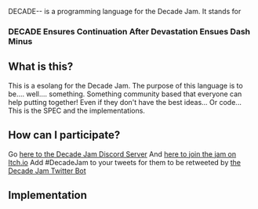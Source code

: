 DECADE-- is a programming language for the Decade Jam. It stands for 
### DECADE Ensures Continuation After Devastation Ensues Dash Minus

## What is this?
This is a esolang for the Decade Jam. The purpose of this language is to be.... well.... something. 
Something community based that everyone can help putting together! Even if they don't have the best ideas... Or code...
This is the SPEC and the implementations.

## How can I participate?
Go [here to the Decade Jam Discord Server](https://discord.gg/BrzHv3bYPV)
And [here to join the jam on Itch.io](https://itch.io/jam/decadejam)
Add #DecadeJam to your tweets for them to be retweeted by [the Decade Jam Twitter Bot](https://twitter.com/decadejambot)

## Implementation

